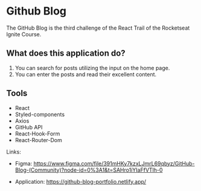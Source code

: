 # Github Blog

The GitHub Blog is the third challenge of the React Trail of the Rocketseat Ignite Course.

## What does this application do?
1) You can search for posts utilizing the input on the home page.
2) You can enter the posts and read their excellent content.

## Tools
- React
- Styled-components
- Axios
- GitHub API
- React-Hook-Form
- React-Router-Dom

Links:

- Figma: <https://www.figma.com/file/391mHKy7kzxLJmrL69qbyz/GitHub-Blog-(Community)?node-id=0%3A1&t=SAHro1iYIaFfVTlh-0>

- Application: <https://github-blog-portfolio.netlify.app/> 
